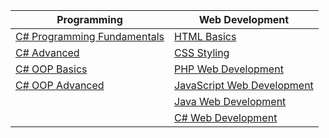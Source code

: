 <table>
<thead>
<tr>
<th>Programming</th>
<th>Web Development</th>
</tr>
</thead>
<tbody>
<tr>
<td><a href="https://github.com/Aleksandrov91/SoftUni/tree/master/Programming%20Fundamentals">C# Programming Fundamentals</a></td>
<td><a href="#">HTML Basics</a></td>
</tr>
<tr>
<td><a href="https://github.com/Aleksandrov91/SoftUni/tree/master/C%23%20Advanced">C# Advanced</a></td>
<td><a href="#">CSS Styling</a></td>
</tr>
<tr>
<td><a href="https://github.com/Aleksandrov91/SoftUni/tree/master/C%23%20OOP%20Basics">C# OOP Basics</a></td>
<td><a href="#">PHP Web Development</a></td>
</tr>
<tr>
<td><a href="https://github.com/Aleksandrov91/SoftUni/tree/master/C%23%20OOP%20Advanced">C# OOP Advanced</a></td>
<td><a href="#">JavaScript Web Development</a></td>
</tr>
<tr>
<td><a href="#"></a></td>
<td><a href="#">Java Web Development</a></td>
</tr>
<tr>
<td><a href="#"></a></td>
<td><a href="#">C# Web Development</a></td>
</tr>
</tbody>
</table>

